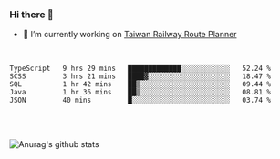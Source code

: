 ### Hi there 👋

- 🔭 I’m currently working on [Taiwan Railway Route Planner](https://github.com/Taiwan-Railway-Route-Planner)

<br/>

<!--START_SECTION:waka-->
```text
TypeScript   9 hrs 29 mins   █████████████░░░░░░░░░░░░   52.24 % 
SCSS         3 hrs 21 mins   ████▓░░░░░░░░░░░░░░░░░░░░   18.47 % 
SQL          1 hr 42 mins    ██▒░░░░░░░░░░░░░░░░░░░░░░   09.44 % 
Java         1 hr 36 mins    ██▒░░░░░░░░░░░░░░░░░░░░░░   08.81 % 
JSON         40 mins         █░░░░░░░░░░░░░░░░░░░░░░░░   03.74 % 
```
<!--END_SECTION:waka-->

<br/>
<br/>

![Anurag's github stats](https://github-readme-stats.vercel.app/api?username=DepickereSven&show_icons=true&theme=tokyonight)



<!--
**DepickereSven/DepickereSven** is a ✨ _special_ ✨ repository because its `README.md` (this file) appears on your GitHub profile.

Here are some ideas to get you started:

- 🔭 I’m currently working on ...
- 🌱 I’m currently learning ...
- 👯 I’m looking to collaborate on ...
- 🤔 I’m looking for help with ...
- 💬 Ask me about ...
- 📫 How to reach me: ...
- 😄 Pronouns: ...
- ⚡ Fun fact: ...
-->
